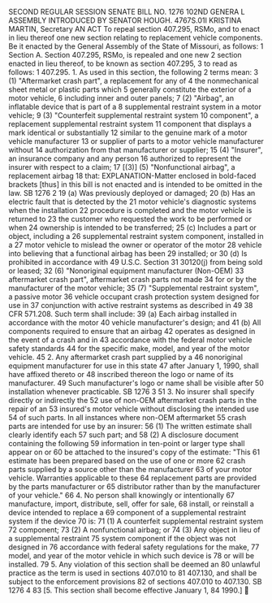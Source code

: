 SECOND REGULAR SESSION
SENATE BILL NO. 1276
102ND GENERA L ASSEMBLY
INTRODUCED BY SENATOR HOUGH.
4767S.01I KRISTINA MARTIN, Secretary
AN ACT
To repeal section 407.295, RSMo, and to enact in lieu thereof one new section relating to
replacement vehicle components.
Be it enacted by the General Assembly of the State of Missouri, as follows:
1 Section A. Section 407.295, RSMo, is repealed and one new
2 section enacted in lieu thereof, to be known as section 407.295,
3 to read as follows:
1 407.295. 1. As used in this section, the following
2 terms mean:
3 (1) "Aftermarket crash part", a replacement for any of
4 the nonmechanical sheet metal or plastic parts which
5 generally constitute the exterior of a motor vehicle,
6 including inner and outer panels;
7 (2) "Airbag", an inflatable device that is part of a
8 supplemental restraint system in a motor vehicle;
9 (3) "Counterfeit supplemental restraint system
10 component", a replacement supplemental restraint system
11 component that displays a mark identical or substantially
12 similar to the genuine mark of a motor vehicle manufacturer
13 or supplier of parts to a motor vehicle manufacturer without
14 authorization from that manufacturer or supplier;
15 (4) "Insurer", an insurance company and any person
16 authorized to represent the insurer with respect to a claim;
17 [(3)] (5) "Nonfunctional airbag", a replacement airbag
18 that:
EXPLANATION-Matter enclosed in bold-faced brackets [thus] in this bill is not enacted
and is intended to be omitted in the law.
SB 1276 2
19 (a) Was previously deployed or damaged;
20 (b) Has an electric fault that is detected by the
21 motor vehicle's diagnostic systems when the installation
22 procedure is completed and the motor vehicle is returned to
23 the customer who requested the work to be performed or when
24 ownership is intended to be transferred;
25 (c) Includes a part or object, including a
26 supplemental restraint system component, installed in a
27 motor vehicle to mislead the owner or operator of the motor
28 vehicle into believing that a functional airbag has been
29 installed; or
30 (d) Is prohibited in accordance with 49 U.S.C. Section
31 30120(j) from being sold or leased;
32 (6) "Nonoriginal equipment manufacturer (Non-OEM)
33 aftermarket crash part", aftermarket crash parts not made
34 for or by the manufacturer of the motor vehicle;
35 (7) "Supplemental restraint system", a passive motor
36 vehicle occupant crash protection system designed for use in
37 conjunction with active restraint systems as described in 49
38 CFR 571.208. Such term shall include:
39 (a) Each airbag installed in accordance with the motor
40 vehicle manufacturer's design; and
41 (b) All components required to ensure that an airbag
42 operates as designed in the event of a crash and in
43 accordance with the federal motor vehicle safety standards
44 for the specific make, model, and year of the motor vehicle.
45 2. Any aftermarket crash part supplied by a
46 nonoriginal equipment manufacturer for use in this state
47 after January 1, 1990, shall have affixed thereto or
48 inscribed thereon the logo or name of its manufacturer.
49 Such manufacturer's logo or name shall be visible after
50 installation whenever practicable.
SB 1276 3
51 3. No insurer shall specify directly or indirectly the
52 use of non-OEM aftermarket crash parts in the repair of an
53 insured's motor vehicle without disclosing the intended use
54 of such parts. In all instances where non-OEM aftermarket
55 crash parts are intended for use by an insurer:
56 (1) The written estimate shall clearly identify each
57 such part; and
58 (2) A disclosure document containing the following
59 information in ten-point or larger type shall appear on or
60 be attached to the insured's copy of the estimate: "This
61 estimate has been prepared based on the use of one or more
62 crash parts supplied by a source other than the manufacturer
63 of your motor vehicle. Warranties applicable to these
64 replacement parts are provided by the parts manufacturer or
65 distributor rather than by the manufacturer of your vehicle."
66 4. No person shall knowingly or intentionally
67 manufacture, import, distribute, sell, offer for sale,
68 install, or reinstall a device intended to replace a
69 component of a supplemental restraint system if the device
70 is:
71 (1) A counterfeit supplemental restraint system
72 component;
73 (2) A nonfunctional airbag; or
74 (3) Any object in lieu of a supplemental restraint
75 system component if the object was not designed in
76 accordance with federal safety regulations for the make,
77 model, and year of the motor vehicle in which such device is
78 or will be installed.
79 5. Any violation of this section shall be deemed an
80 unlawful practice as the term is used in sections 407.010 to
81 407.130, and shall be subject to the enforcement provisions
82 of sections 407.010 to 407.130.
SB 1276 4
83 [5. This section shall become effective January 1,
84 1990.]

